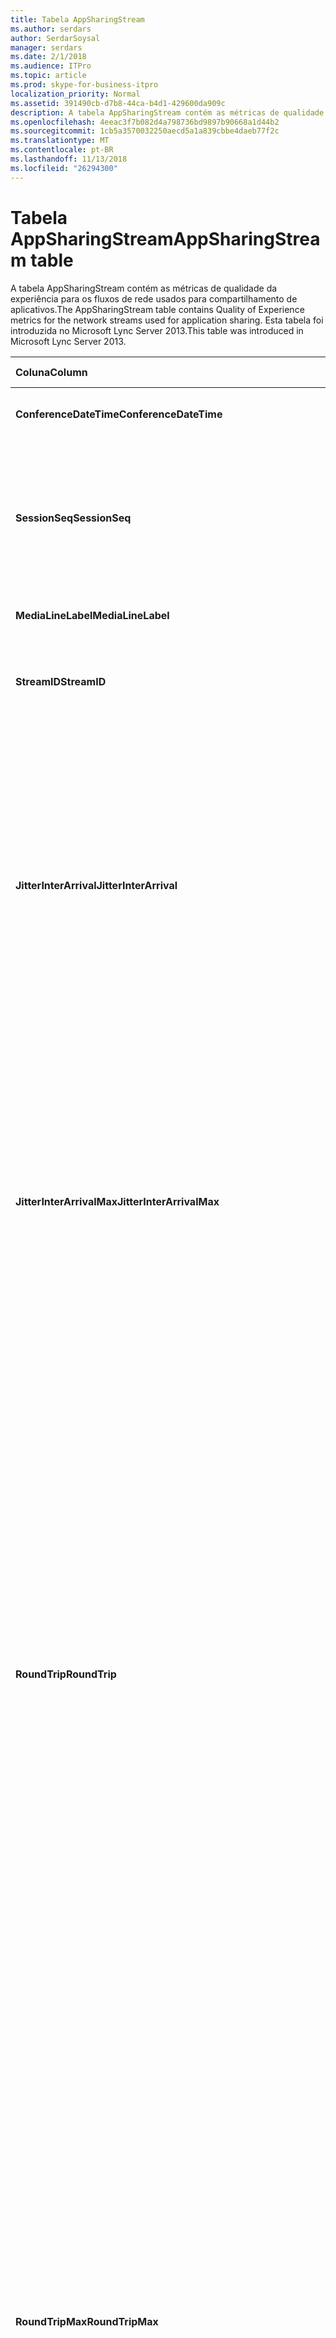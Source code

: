 ```yaml
---
title: Tabela AppSharingStream
ms.author: serdars
author: SerdarSoysal
manager: serdars
ms.date: 2/1/2018
ms.audience: ITPro
ms.topic: article
ms.prod: skype-for-business-itpro
localization_priority: Normal
ms.assetid: 391490cb-d7b8-44ca-b4d1-429600da909c
description: A tabela AppSharingStream contém as métricas de qualidade da experiência para os fluxos de rede usados para compartilhamento de aplicativos. Esta tabela foi introduzida no Microsoft Lync Server 2013.
ms.openlocfilehash: 4eeac3f7b082d4a798736bd9897b90668a1d44b2
ms.sourcegitcommit: 1cb5a3570032250aecd5a1a839cbbe4daeb77f2c
ms.translationtype: MT
ms.contentlocale: pt-BR
ms.lasthandoff: 11/13/2018
ms.locfileid: "26294300"
---
```

# <a name="appsharingstream-table"></a><span data-ttu-id="0d3c9-104">Tabela AppSharingStream</span><span class="sxs-lookup"><span data-stu-id="0d3c9-104">AppSharingStream table</span></span>
 
<span data-ttu-id="0d3c9-105">A tabela AppSharingStream contém as métricas de qualidade da experiência para os fluxos de rede usados para compartilhamento de aplicativos.</span><span class="sxs-lookup"><span data-stu-id="0d3c9-105">The AppSharingStream table contains Quality of Experience metrics for the network streams used for application sharing.</span></span> <span data-ttu-id="0d3c9-106">Esta tabela foi introduzida no Microsoft Lync Server 2013.</span><span class="sxs-lookup"><span data-stu-id="0d3c9-106">This table was introduced in Microsoft Lync Server 2013.</span></span>
  
|<span data-ttu-id="0d3c9-107">**Coluna**</span><span class="sxs-lookup"><span data-stu-id="0d3c9-107">**Column**</span></span>|<span data-ttu-id="0d3c9-108">**Tipo de dados**</span><span class="sxs-lookup"><span data-stu-id="0d3c9-108">**Data Type**</span></span>|<span data-ttu-id="0d3c9-109">**Chave/índice**</span><span class="sxs-lookup"><span data-stu-id="0d3c9-109">**Key/Index**</span></span>|<span data-ttu-id="0d3c9-110">**Detalhes**</span><span class="sxs-lookup"><span data-stu-id="0d3c9-110">**Details**</span></span>|
|:-----|:-----|:-----|:-----|
|<span data-ttu-id="0d3c9-111">**ConferenceDateTime**</span><span class="sxs-lookup"><span data-stu-id="0d3c9-111">**ConferenceDateTime**</span></span> <br/> |<span data-ttu-id="0d3c9-112">dateTime</span><span class="sxs-lookup"><span data-stu-id="0d3c9-112">dateTime</span></span>  <br/> |<span data-ttu-id="0d3c9-113">Primária, estrangeira</span><span class="sxs-lookup"><span data-stu-id="0d3c9-113">Primary, Foreign</span></span>  <br/> |<span data-ttu-id="0d3c9-114">Data e hora em que a sessão foi iniciada.</span><span class="sxs-lookup"><span data-stu-id="0d3c9-114">Date and time that the session started.</span></span>  <br/> |
|<span data-ttu-id="0d3c9-115">**SessionSeq**</span><span class="sxs-lookup"><span data-stu-id="0d3c9-115">**SessionSeq**</span></span> <br/> |<span data-ttu-id="0d3c9-116">int</span><span class="sxs-lookup"><span data-stu-id="0d3c9-116">int</span></span>  <br/> |<span data-ttu-id="0d3c9-117">Primária, estrangeira</span><span class="sxs-lookup"><span data-stu-id="0d3c9-117">Primary, Foreign</span></span>  <br/> |<span data-ttu-id="0d3c9-118">Identificador sequencial usado para distinguir entre sessões que foram iniciadas na mesma data e ao mesmo tempo.</span><span class="sxs-lookup"><span data-stu-id="0d3c9-118">Sequential identifier used to distinguish between sessions that started on the same date and at the same time.</span></span>  <br/> |
|<span data-ttu-id="0d3c9-119">**MediaLineLabel**</span><span class="sxs-lookup"><span data-stu-id="0d3c9-119">**MediaLineLabel**</span></span> <br/> |<span data-ttu-id="0d3c9-120">tinyint</span><span class="sxs-lookup"><span data-stu-id="0d3c9-120">tinyint</span></span>  <br/> |<span data-ttu-id="0d3c9-121">Primária, estrangeira</span><span class="sxs-lookup"><span data-stu-id="0d3c9-121">Primary, Foreign</span></span>  <br/> | <span data-ttu-id="0d3c9-122">Consulte a [Tabela MediaLine](https://docs.microsoft.com/en-us/skypeforbusiness/schema-reference/quality-of-experience-qoe-database-schema/medialine-0).</span><span class="sxs-lookup"><span data-stu-id="0d3c9-122">See [MediaLine Table](https://docs.microsoft.com/en-us/skypeforbusiness/schema-reference/quality-of-experience-qoe-database-schema/medialine-0).</span></span> <br/> |
|<span data-ttu-id="0d3c9-123">**StreamID**</span><span class="sxs-lookup"><span data-stu-id="0d3c9-123">**StreamID**</span></span> <br/> |<span data-ttu-id="0d3c9-124">int</span><span class="sxs-lookup"><span data-stu-id="0d3c9-124">int</span></span>  <br/> |<span data-ttu-id="0d3c9-125">Primária</span><span class="sxs-lookup"><span data-stu-id="0d3c9-125">Primary</span></span>  <br/> |<span data-ttu-id="0d3c9-126">Identificador exclusivo do fluxo de compartilhamento de aplicativo.</span><span class="sxs-lookup"><span data-stu-id="0d3c9-126">Unique identifier of the application sharing stream.</span></span>  <br/> |
|<span data-ttu-id="0d3c9-127">**JitterInterArrival**</span><span class="sxs-lookup"><span data-stu-id="0d3c9-127">**JitterInterArrival**</span></span> <br/> |<span data-ttu-id="0d3c9-128">int</span><span class="sxs-lookup"><span data-stu-id="0d3c9-128">int</span></span>  <br/> ||<span data-ttu-id="0d3c9-p103">Tremulação média detectada entre chegadas de pacote RTP. (Tremulação é uma medição de quanto uma chamada "tremula".) Valores altos de tremulação são normalmente causados por congestionamento ou por um servidor de mídia sobrecarregado e resultam em perda ou distorção de áudio.</span><span class="sxs-lookup"><span data-stu-id="0d3c9-p103">Average jitter detected between RTP packet arrivals. (Jitter is a measure of the "shakiness" of a call.) High jitter values are typically caused by congestion or an overloaded media server, and result in distorted or lost audio.</span></span>  <br/> |
|<span data-ttu-id="0d3c9-131">**JitterInterArrivalMax**</span><span class="sxs-lookup"><span data-stu-id="0d3c9-131">**JitterInterArrivalMax**</span></span> <br/> |<span data-ttu-id="0d3c9-132">int</span><span class="sxs-lookup"><span data-stu-id="0d3c9-132">int</span></span>  <br/> ||<span data-ttu-id="0d3c9-133">Tremulação máxima detectada entre entradas de pacotes RTP.</span><span class="sxs-lookup"><span data-stu-id="0d3c9-133">Maximum jitter detected between RTP packet arrivals.</span></span> <span data-ttu-id="0d3c9-134">(É uma medida de "shakiness" de uma chamada de tremulação.) Os valores de tremulação alta normalmente são causados por congestionamento ou um servidor de mídia sobrecarregado e resultam em áudio distorcido ou perdido.</span><span class="sxs-lookup"><span data-stu-id="0d3c9-134">(Jitter is a measure of the "shakiness" of a call.) High jitter values are typically caused by congestion or an overloaded media server, and result in distorted or lost audio.</span></span>  <br/> |
|<span data-ttu-id="0d3c9-135">**RoundTrip**</span><span class="sxs-lookup"><span data-stu-id="0d3c9-135">**RoundTrip**</span></span> <br/> |<span data-ttu-id="0d3c9-136">int</span><span class="sxs-lookup"><span data-stu-id="0d3c9-136">int</span></span>  <br/> ||<span data-ttu-id="0d3c9-p105">Quantidade média (em milissegundos) exigida para que um pacote de protocolo RTP viaje até outro ponto de extremidade e retorne. Tempos de viagem de ida e volta de 200 milissegundos ou menos são considerados de qualidade aceitável.</span><span class="sxs-lookup"><span data-stu-id="0d3c9-p105">Average amount of (in milliseconds) required for a Real-Time Transport Protocol packet to travel to another endpoint and then back. Round-trip times of 200 milliseconds or less are considered of acceptable quality.</span></span>  <br/> <span data-ttu-id="0d3c9-p106">Os valores altos de tempo de resposta podem ser causados por roteamento de chamadas internacionais, configuração incorreta de um roteamento ou um servidor de mídia sobrecarregado. Tempos de resposta altos resultam em dificuldades para conversas de áudio bidirecionais e em tempo real.</span><span class="sxs-lookup"><span data-stu-id="0d3c9-p106">High round-trip values can be caused by international call routing; a routing misconfiguration; or an overloaded media server. High round-trip times result in difficulties with two-way, real-time audio conversations.</span></span>  <br/> |
|<span data-ttu-id="0d3c9-141">**RoundTripMax**</span><span class="sxs-lookup"><span data-stu-id="0d3c9-141">**RoundTripMax**</span></span> <br/> |<span data-ttu-id="0d3c9-142">int</span><span class="sxs-lookup"><span data-stu-id="0d3c9-142">int</span></span>  <br/> ||<span data-ttu-id="0d3c9-143">Quantidade máxima de (em milissegundos) necessária para um pacote de protocolo de transporte em tempo real para viajar para outro ponto de extremidade e, em seguida, novamente.</span><span class="sxs-lookup"><span data-stu-id="0d3c9-143">Maximum amount of (in milliseconds) required for a Real-Time Transport Protocol packet to travel to another endpoint and then back.</span></span> <span data-ttu-id="0d3c9-144">Tempos de viagem de ida e volta de 200 milissegundos ou menos são considerados de qualidade aceitável.</span><span class="sxs-lookup"><span data-stu-id="0d3c9-144">Round-trip times of 200 milliseconds or less are considered of acceptable quality.</span></span>  <br/> <span data-ttu-id="0d3c9-p108">Os valores altos de tempo de resposta podem ser causados por roteamento de chamadas internacionais, configuração incorreta de um roteamento ou um servidor de mídia sobrecarregado. Tempos de resposta altos resultam em dificuldades para conversas de áudio bidirecionais e em tempo real.</span><span class="sxs-lookup"><span data-stu-id="0d3c9-p108">High round-trip values can be caused by international call routing; a routing misconfiguration; or an overloaded media server. High round-trip times result in difficulties with two-way, real-time audio conversations.</span></span>  <br/> |
|<span data-ttu-id="0d3c9-147">**PacketLossRate**</span><span class="sxs-lookup"><span data-stu-id="0d3c9-147">**PacketLossRate**</span></span> <br/> |<span data-ttu-id="0d3c9-148">float</span><span class="sxs-lookup"><span data-stu-id="0d3c9-148">float</span></span>  <br/> ||<span data-ttu-id="0d3c9-p109">Taxa média de perda de pacotes de protocolo RTP. (A perda de pacotes ocorre quando pacotes RTP, um protocolo usado para transmitir áudio e vídeo pela Internet, não chegam ao seu destino). As altas taxas de perda geralmente são causadas por congestionamento, insuficiência da largura de banda, congestionamento ou interferência na rede sem fio ou um servidor de mídia sobrecarregado. A perda de pacotes normalmente resulta em distorção ou perda de áudio.</span><span class="sxs-lookup"><span data-stu-id="0d3c9-p109">Average rate of Real-Time Transport Protocol (RTP) packet loss. (Packet loss occurs when RTP packets, a protocol used for transmitting audio and video across the Internet, failed to reach their destination.) High loss rates are generally caused by congestion; lack of bandwidth; wireless congestion or interference; or an overloaded media server. Packet loss typically results in distorted or lost audio.</span></span>  <br/> |
|<span data-ttu-id="0d3c9-152">**PacketLossRateMax**</span><span class="sxs-lookup"><span data-stu-id="0d3c9-152">**PacketLossRateMax**</span></span> <br/> |<span data-ttu-id="0d3c9-153">float</span><span class="sxs-lookup"><span data-stu-id="0d3c9-153">float</span></span>  <br/> ||<span data-ttu-id="0d3c9-154">Taxa máxima de perda de pacote real-time Transport Protocol (RTP).</span><span class="sxs-lookup"><span data-stu-id="0d3c9-154">Maximum rate of Real-Time Transport Protocol (RTP) packet loss.</span></span> <span data-ttu-id="0d3c9-155">(A perda de pacote ocorre quando há falha de pacotes RTP, um protocolo usado para transmitir áudio e vídeo através da Internet, para atingir seu destino.) Taxas de perda de alta são geralmente causadas por congestionamento; falta de largura de banda; congestionamento sem fio ou interferência; ou um servidor de mídia sobrecarregado.</span><span class="sxs-lookup"><span data-stu-id="0d3c9-155">(Packet loss occurs when RTP packets, a protocol used for transmitting audio and video across the Internet, failed to reach their destination.) High loss rates are generally caused by congestion; lack of bandwidth; wireless congestion or interference; or an overloaded media server.</span></span> <span data-ttu-id="0d3c9-156">A perda de pacote normalmente resulta em perda ou distorção de áudio.</span><span class="sxs-lookup"><span data-stu-id="0d3c9-156">Packet loss typically results in distorted or lost audio.</span></span>  <br/> |
|<span data-ttu-id="0d3c9-157">**PacketUtilization**</span><span class="sxs-lookup"><span data-stu-id="0d3c9-157">**PacketUtilization**</span></span> <br/> |<span data-ttu-id="0d3c9-158">int</span><span class="sxs-lookup"><span data-stu-id="0d3c9-158">int</span></span>  <br/> ||<span data-ttu-id="0d3c9-159">Número de pacotes enviados.</span><span class="sxs-lookup"><span data-stu-id="0d3c9-159">Number of packets sent.</span></span>  <br/> |
|<span data-ttu-id="0d3c9-160">**BandwidthEst**</span><span class="sxs-lookup"><span data-stu-id="0d3c9-160">**BandwidthEst**</span></span> <br/> |<span data-ttu-id="0d3c9-161">int</span><span class="sxs-lookup"><span data-stu-id="0d3c9-161">int</span></span>  <br/> ||<span data-ttu-id="0d3c9-162">Estimado unidirecional largura de banda disponível no final da sessão.</span><span class="sxs-lookup"><span data-stu-id="0d3c9-162">Estimated one-way bandwidth available at the end of the session.</span></span> <span data-ttu-id="0d3c9-163">Relatado em bits por segundo.</span><span class="sxs-lookup"><span data-stu-id="0d3c9-163">Reported in bits per second.</span></span>  <br/> |
|<span data-ttu-id="0d3c9-164">**AppSharingPayloadDescription**</span><span class="sxs-lookup"><span data-stu-id="0d3c9-164">**AppSharingPayloadDescription**</span></span> <br/> |<span data-ttu-id="0d3c9-165">int</span><span class="sxs-lookup"><span data-stu-id="0d3c9-165">int</span></span>  <br/> ||<span data-ttu-id="0d3c9-166">Descrição da carga do compartilhamento de aplicativos.</span><span class="sxs-lookup"><span data-stu-id="0d3c9-166">Description of the application sharing payload.</span></span>  <br/> |
|<span data-ttu-id="0d3c9-167">**RelativeOneWayTotal**</span><span class="sxs-lookup"><span data-stu-id="0d3c9-167">**RelativeOneWayTotal**</span></span> <br/> |<span data-ttu-id="0d3c9-168">float</span><span class="sxs-lookup"><span data-stu-id="0d3c9-168">float</span></span>  <br/> ||<span data-ttu-id="0d3c9-169">Quantidade total de latência unidirecional.</span><span class="sxs-lookup"><span data-stu-id="0d3c9-169">Total amount of one-way latency.</span></span> <span data-ttu-id="0d3c9-170">Latência de unidirecional relativa mede o atraso entre o cliente e o servidor.</span><span class="sxs-lookup"><span data-stu-id="0d3c9-170">Relative one-way latency measures the delay between the client and the server.</span></span>  <br/> |
|<span data-ttu-id="0d3c9-171">**RelativeOneWayAverage**</span><span class="sxs-lookup"><span data-stu-id="0d3c9-171">**RelativeOneWayAverage**</span></span> <br/> |<span data-ttu-id="0d3c9-172">float</span><span class="sxs-lookup"><span data-stu-id="0d3c9-172">float</span></span>  <br/> ||<span data-ttu-id="0d3c9-173">Quantidade média de latência unidirecional.</span><span class="sxs-lookup"><span data-stu-id="0d3c9-173">Average amount of one-way latency.</span></span> <span data-ttu-id="0d3c9-174">Latência de unidirecional relativa mede o atraso entre o cliente e o servidor.</span><span class="sxs-lookup"><span data-stu-id="0d3c9-174">Relative one-way latency measures the delay between the client and the server.</span></span>  <br/> |
|<span data-ttu-id="0d3c9-175">**RelativeOneWayMax**</span><span class="sxs-lookup"><span data-stu-id="0d3c9-175">**RelativeOneWayMax**</span></span> <br/> |<span data-ttu-id="0d3c9-176">float</span><span class="sxs-lookup"><span data-stu-id="0d3c9-176">float</span></span>  <br/> ||<span data-ttu-id="0d3c9-177">Quantidade máxima de latência unidirecional.</span><span class="sxs-lookup"><span data-stu-id="0d3c9-177">Maximum amount of one-way latency.</span></span> <span data-ttu-id="0d3c9-178">Latência de unidirecional relativa mede o atraso entre o cliente e o servidor.</span><span class="sxs-lookup"><span data-stu-id="0d3c9-178">Relative one-way latency measures the delay between the client and the server.</span></span>  <br/> |
|<span data-ttu-id="0d3c9-179">**RelativeOneWayBurstOccurrences**</span><span class="sxs-lookup"><span data-stu-id="0d3c9-179">**RelativeOneWayBurstOccurrences**</span></span> <br/> |<span data-ttu-id="0d3c9-180">int</span><span class="sxs-lookup"><span data-stu-id="0d3c9-180">int</span></span>  <br/> ||<span data-ttu-id="0d3c9-181">Ocorrências de intermitência unidirecional total.</span><span class="sxs-lookup"><span data-stu-id="0d3c9-181">Total one-way burst occurrences.</span></span> <span data-ttu-id="0d3c9-182">Uma transmissão "intermitente" é uma transmissão onde os fluxos de dados picos imprevisíveis em vez de um fluxo contínuo.</span><span class="sxs-lookup"><span data-stu-id="0d3c9-182">A "bursty" transmission is a transmission where data flows in unpredictable bursts as opposed to a steady stream.</span></span> <span data-ttu-id="0d3c9-183">Essa métrica mede o fluxo de dados entre o cliente e o servidor.</span><span class="sxs-lookup"><span data-stu-id="0d3c9-183">This metric measures data flow between the client and the server.</span></span>  <br/> |
|<span data-ttu-id="0d3c9-184">**RelativeOneWayBurstDensity**</span><span class="sxs-lookup"><span data-stu-id="0d3c9-184">**RelativeOneWayBurstDensity**</span></span> <br/> |<span data-ttu-id="0d3c9-185">float</span><span class="sxs-lookup"><span data-stu-id="0d3c9-185">float</span></span>  <br/> ||<span data-ttu-id="0d3c9-186">Densidade da intermitência unidirecional total.</span><span class="sxs-lookup"><span data-stu-id="0d3c9-186">Total one-way burst density.</span></span> <span data-ttu-id="0d3c9-187">Uma transmissão "intermitente" é uma transmissão onde os fluxos de dados picos imprevisíveis em vez de um fluxo contínuo.</span><span class="sxs-lookup"><span data-stu-id="0d3c9-187">A "bursty" transmission is a transmission where data flows in unpredictable bursts as opposed to a steady stream.</span></span> <span data-ttu-id="0d3c9-188">Essa métrica mede o fluxo de dados entre o cliente e o servidor.</span><span class="sxs-lookup"><span data-stu-id="0d3c9-188">This metric measures data flow between the client and the server.</span></span>  <br/> |
|<span data-ttu-id="0d3c9-189">**RelativeOneWayBurstDuration**</span><span class="sxs-lookup"><span data-stu-id="0d3c9-189">**RelativeOneWayBurstDuration**</span></span> <br/> |<span data-ttu-id="0d3c9-190">float</span><span class="sxs-lookup"><span data-stu-id="0d3c9-190">float</span></span>  <br/> ||<span data-ttu-id="0d3c9-191">Duração da intermitência unidirecional total.</span><span class="sxs-lookup"><span data-stu-id="0d3c9-191">Total one-way burst duration.</span></span> <span data-ttu-id="0d3c9-192">Uma transmissão "intermitente" é uma transmissão onde os fluxos de dados picos imprevisíveis em vez de um fluxo contínuo.</span><span class="sxs-lookup"><span data-stu-id="0d3c9-192">A "bursty" transmission is a transmission where data flows in unpredictable bursts as opposed to a steady stream.</span></span> <span data-ttu-id="0d3c9-193">Essa métrica mede o fluxo de dados entre o cliente e o servidor.</span><span class="sxs-lookup"><span data-stu-id="0d3c9-193">This metric measures data flow between the client and the server.</span></span>  <br/> |
|<span data-ttu-id="0d3c9-194">**RelativeOneWayGapOccurrences**</span><span class="sxs-lookup"><span data-stu-id="0d3c9-194">**RelativeOneWayGapOccurrences**</span></span> <br/> |<span data-ttu-id="0d3c9-195">int</span><span class="sxs-lookup"><span data-stu-id="0d3c9-195">int</span></span>  <br/> ||<span data-ttu-id="0d3c9-196">Ocorrências de intervalo unidirecional total.</span><span class="sxs-lookup"><span data-stu-id="0d3c9-196">Total one-way gap occurrences.</span></span> <span data-ttu-id="0d3c9-197">Uma transmissão "intermitente" é uma transmissão onde os fluxos de dados picos imprevisíveis em vez de um fluxo constante; lacunas indicam atrasos entre esses picos.</span><span class="sxs-lookup"><span data-stu-id="0d3c9-197">A "bursty" transmission is a transmission where data flows in unpredictable bursts as opposed to a steady stream; gaps indicate delays between these bursts.</span></span> <span data-ttu-id="0d3c9-198">Essa métrica mede o fluxo de dados entre o cliente e o servidor.</span><span class="sxs-lookup"><span data-stu-id="0d3c9-198">This metric measures data flow between the client and the server.</span></span>  <br/> |
|<span data-ttu-id="0d3c9-199">**RelativeOneWayGapDensity**</span><span class="sxs-lookup"><span data-stu-id="0d3c9-199">**RelativeOneWayGapDensity**</span></span> <br/> |<span data-ttu-id="0d3c9-200">float</span><span class="sxs-lookup"><span data-stu-id="0d3c9-200">float</span></span>  <br/> ||<span data-ttu-id="0d3c9-201">Densidade do intervalo unidirecional total.</span><span class="sxs-lookup"><span data-stu-id="0d3c9-201">Total one-way gap density.</span></span> <span data-ttu-id="0d3c9-202">Uma transmissão "intermitente" é uma transmissão onde os fluxos de dados picos imprevisíveis em vez de um fluxo constante; lacunas indicam atrasos entre esses picos.</span><span class="sxs-lookup"><span data-stu-id="0d3c9-202">A "bursty" transmission is a transmission where data flows in unpredictable bursts as opposed to a steady stream; gaps indicate delays between these bursts.</span></span> <span data-ttu-id="0d3c9-203">Essa métrica mede o fluxo de dados entre o cliente e o servidor.</span><span class="sxs-lookup"><span data-stu-id="0d3c9-203">This metric measures data flow between the client and the server.</span></span>  <br/> |
|<span data-ttu-id="0d3c9-204">**RelativeOneWayGapDuration**</span><span class="sxs-lookup"><span data-stu-id="0d3c9-204">**RelativeOneWayGapDuration**</span></span> <br/> |<span data-ttu-id="0d3c9-205">float</span><span class="sxs-lookup"><span data-stu-id="0d3c9-205">float</span></span>  <br/> ||<span data-ttu-id="0d3c9-206">Duração do intervalo unidirecional total.</span><span class="sxs-lookup"><span data-stu-id="0d3c9-206">Total one-way gap duration.</span></span> <span data-ttu-id="0d3c9-207">Uma transmissão "intermitente" é uma transmissão onde os fluxos de dados picos imprevisíveis em vez de um fluxo constante; lacunas indicam atrasos entre esses picos.</span><span class="sxs-lookup"><span data-stu-id="0d3c9-207">A "bursty" transmission is a transmission where data flows in unpredictable bursts as opposed to a steady stream; gaps indicate delays between these bursts.</span></span> <span data-ttu-id="0d3c9-208">Essa métrica mede o fluxo de dados entre o cliente e o servidor.</span><span class="sxs-lookup"><span data-stu-id="0d3c9-208">This metric measures data flow between the client and the server.</span></span>  <br/> |
|<span data-ttu-id="0d3c9-209">**ApplicationSharingType**</span><span class="sxs-lookup"><span data-stu-id="0d3c9-209">**ApplicationSharingType**</span></span> <br/> |<span data-ttu-id="0d3c9-210">varChar(256)</span><span class="sxs-lookup"><span data-stu-id="0d3c9-210">varChar(256)</span></span>  <br/> ||<span data-ttu-id="0d3c9-211">Tipo de conteúdo e função de aplicativo (participante do compartilhamento ou visualizador).</span><span class="sxs-lookup"><span data-stu-id="0d3c9-211">Application role (Sharer or Viewer) and content type.</span></span>  <br/> |
|<span data-ttu-id="0d3c9-212">**RDPTileProcessingLatencyTotal**</span><span class="sxs-lookup"><span data-stu-id="0d3c9-212">**RDPTileProcessingLatencyTotal**</span></span> <br/> |<span data-ttu-id="0d3c9-213">float</span><span class="sxs-lookup"><span data-stu-id="0d3c9-213">float</span></span>  <br/> ||<span data-ttu-id="0d3c9-214">Tempo total de processamento de blocos de protocolo RDP (RDP).</span><span class="sxs-lookup"><span data-stu-id="0d3c9-214">Total processing time for remote desktop protocol (RDP) tiles.</span></span> <span data-ttu-id="0d3c9-215">Um total de superior é igual a um atraso mais na experiência de visualização.</span><span class="sxs-lookup"><span data-stu-id="0d3c9-215">A higher total equates to a longer delay in the viewing experience.</span></span>  <br/> |
|<span data-ttu-id="0d3c9-216">**RDPTileProcessingLatencyAverage**</span><span class="sxs-lookup"><span data-stu-id="0d3c9-216">**RDPTileProcessingLatencyAverage**</span></span> <br/> |<span data-ttu-id="0d3c9-217">float</span><span class="sxs-lookup"><span data-stu-id="0d3c9-217">float</span></span>  <br/> ||<span data-ttu-id="0d3c9-218">Tempo médio de processamento de blocos de protocolo RDP (RDP).</span><span class="sxs-lookup"><span data-stu-id="0d3c9-218">Average processing time for remote desktop protocol (RDP) tiles.</span></span> <span data-ttu-id="0d3c9-219">Um total de superior é igual a um atraso mais na experiência de visualização.</span><span class="sxs-lookup"><span data-stu-id="0d3c9-219">A higher total equates to a longer delay in the viewing experience.</span></span>  <br/> |
|<span data-ttu-id="0d3c9-220">**RDPTileProcessingLatencyMax**</span><span class="sxs-lookup"><span data-stu-id="0d3c9-220">**RDPTileProcessingLatencyMax**</span></span> <br/> |<span data-ttu-id="0d3c9-221">float</span><span class="sxs-lookup"><span data-stu-id="0d3c9-221">float</span></span>  <br/> ||<span data-ttu-id="0d3c9-222">Tempo máximo de processamento de blocos de protocolo RDP (RDP).</span><span class="sxs-lookup"><span data-stu-id="0d3c9-222">Maximum processing time for remote desktop protocol (RDP) tiles.</span></span> <span data-ttu-id="0d3c9-223">Um total de superior é igual a um atraso mais na experiência de visualização.</span><span class="sxs-lookup"><span data-stu-id="0d3c9-223">A higher total equates to a longer delay in the viewing experience.</span></span>  <br/> |
|<span data-ttu-id="0d3c9-224">**RDPTileProcessingLatencyBurstOccurrences**</span><span class="sxs-lookup"><span data-stu-id="0d3c9-224">**RDPTileProcessingLatencyBurstOccurrences**</span></span> <br/> |<span data-ttu-id="0d3c9-225">int</span><span class="sxs-lookup"><span data-stu-id="0d3c9-225">int</span></span>  <br/> ||<span data-ttu-id="0d3c9-226">Ocorrências de intermitência no tempo de processamento de blocos de protocolo RDP (RDP).</span><span class="sxs-lookup"><span data-stu-id="0d3c9-226">Burst occurrences in the processing time for remote desktop protocol (RDP) tiles.</span></span> <span data-ttu-id="0d3c9-227">Uma transmissão "intermitente" é uma transmissão onde os fluxos de dados picos imprevisíveis em vez de um fluxo contínuo.</span><span class="sxs-lookup"><span data-stu-id="0d3c9-227">A "bursty" transmission is a transmission where data flows in unpredictable bursts as opposed to a steady stream.</span></span>  <br/> |
|<span data-ttu-id="0d3c9-228">**RDPTileProcessingLatencyBurstDensity**</span><span class="sxs-lookup"><span data-stu-id="0d3c9-228">**RDPTileProcessingLatencyBurstDensity**</span></span> <br/> |<span data-ttu-id="0d3c9-229">float</span><span class="sxs-lookup"><span data-stu-id="0d3c9-229">float</span></span>  <br/> ||<span data-ttu-id="0d3c9-230">Densidade da intermitência no tempo de processamento de blocos de protocolo RDP (RDP).</span><span class="sxs-lookup"><span data-stu-id="0d3c9-230">Burst density in the processing time for remote desktop protocol (RDP) tiles.</span></span> <span data-ttu-id="0d3c9-231">Uma transmissão "intermitente" é uma transmissão onde os fluxos de dados picos imprevisíveis em vez de um fluxo contínuo.</span><span class="sxs-lookup"><span data-stu-id="0d3c9-231">A "bursty" transmission is a transmission where data flows in unpredictable bursts as opposed to a steady stream.</span></span>  <br/> |
|<span data-ttu-id="0d3c9-232">**RDPTileProcessingLatencyBurstDuration**</span><span class="sxs-lookup"><span data-stu-id="0d3c9-232">**RDPTileProcessingLatencyBurstDuration**</span></span> <br/> |<span data-ttu-id="0d3c9-233">float</span><span class="sxs-lookup"><span data-stu-id="0d3c9-233">float</span></span>  <br/> ||<span data-ttu-id="0d3c9-234">Intermitência duração em que o tempo de processamento de blocos de protocolo RDP (RDP).</span><span class="sxs-lookup"><span data-stu-id="0d3c9-234">Burst duration in the processing time for remote desktop protocol (RDP) tiles.</span></span> <span data-ttu-id="0d3c9-235">Uma transmissão "intermitente" é uma transmissão onde os fluxos de dados picos imprevisíveis em vez de um fluxo contínuo.</span><span class="sxs-lookup"><span data-stu-id="0d3c9-235">A "bursty" transmission is a transmission where data flows in unpredictable bursts as opposed to a steady stream.</span></span>  <br/> |
|<span data-ttu-id="0d3c9-236">**RDPTileProcessingLatencyGapOccurrences**</span><span class="sxs-lookup"><span data-stu-id="0d3c9-236">**RDPTileProcessingLatencyGapOccurrences**</span></span> <br/> |<span data-ttu-id="0d3c9-237">int</span><span class="sxs-lookup"><span data-stu-id="0d3c9-237">int</span></span>  <br/> ||<span data-ttu-id="0d3c9-238">Ocorrências de intervalo no tempo de processamento de blocos de protocolo RDP (RDP).</span><span class="sxs-lookup"><span data-stu-id="0d3c9-238">Gap occurrences in the processing time for remote desktop protocol (RDP) tiles.</span></span>  <br/> |
|<span data-ttu-id="0d3c9-239">**RDPTileProcessingLatencyGapDensity**</span><span class="sxs-lookup"><span data-stu-id="0d3c9-239">**RDPTileProcessingLatencyGapDensity**</span></span> <br/> |<span data-ttu-id="0d3c9-240">float</span><span class="sxs-lookup"><span data-stu-id="0d3c9-240">float</span></span>  <br/> ||<span data-ttu-id="0d3c9-241">Densidade do intervalo no tempo de processamento de blocos de protocolo RDP (RDP).</span><span class="sxs-lookup"><span data-stu-id="0d3c9-241">Gap density in the processing time for remote desktop protocol (RDP) tiles.</span></span> <span data-ttu-id="0d3c9-242">Densidade do intervalo baixa equivale a uma melhor experiência de exibição.</span><span class="sxs-lookup"><span data-stu-id="0d3c9-242">Low gap density equates to a better viewing experience.</span></span>  <br/> |
|<span data-ttu-id="0d3c9-243">**RDPTileProcessingLatencyGapDuration**</span><span class="sxs-lookup"><span data-stu-id="0d3c9-243">**RDPTileProcessingLatencyGapDuration**</span></span> <br/> |<span data-ttu-id="0d3c9-244">float</span><span class="sxs-lookup"><span data-stu-id="0d3c9-244">float</span></span>  <br/> ||<span data-ttu-id="0d3c9-245">Duração do intervalo em que o tempo de processamento de blocos de protocolo RDP (RDP).</span><span class="sxs-lookup"><span data-stu-id="0d3c9-245">Gap duration in the processing time for remote desktop protocol (RDP) tiles.</span></span> <span data-ttu-id="0d3c9-246">Durações lacuna curto equiparar para uma melhor experiência de exibição.</span><span class="sxs-lookup"><span data-stu-id="0d3c9-246">Short gap durations equate to a better viewing experience.</span></span>  <br/> |
|<span data-ttu-id="0d3c9-247">**CaptureTileRateTotal**</span><span class="sxs-lookup"><span data-stu-id="0d3c9-247">**CaptureTileRateTotal**</span></span> <br/> |<span data-ttu-id="0d3c9-248">float</span><span class="sxs-lookup"><span data-stu-id="0d3c9-248">float</span></span>  <br/> ||<span data-ttu-id="0d3c9-249">Taxa total de blocos capturados (em blocos por segundo).</span><span class="sxs-lookup"><span data-stu-id="0d3c9-249">Total rate of captured tiles (in tiles per second).</span></span>  <br/> |
|<span data-ttu-id="0d3c9-250">**CaptureTileRateAverage**</span><span class="sxs-lookup"><span data-stu-id="0d3c9-250">**CaptureTileRateAverage**</span></span> <br/> |<span data-ttu-id="0d3c9-251">float</span><span class="sxs-lookup"><span data-stu-id="0d3c9-251">float</span></span>  <br/> ||<span data-ttu-id="0d3c9-252">Taxa média de blocos capturados (em blocos por segundo).</span><span class="sxs-lookup"><span data-stu-id="0d3c9-252">Average rate of captured tiles (in tiles per second).</span></span>  <br/> |
|<span data-ttu-id="0d3c9-253">**CaptureTileRateMax**</span><span class="sxs-lookup"><span data-stu-id="0d3c9-253">**CaptureTileRateMax**</span></span> <br/> |<span data-ttu-id="0d3c9-254">float</span><span class="sxs-lookup"><span data-stu-id="0d3c9-254">float</span></span>  <br/> ||<span data-ttu-id="0d3c9-255">Taxa máxima de blocos capturados (em blocos por segundo).</span><span class="sxs-lookup"><span data-stu-id="0d3c9-255">Maximum rate of captured tiles (in tiles per second).</span></span>  <br/> |
|<span data-ttu-id="0d3c9-256">**CaptureTileRateBurstOccurrences**</span><span class="sxs-lookup"><span data-stu-id="0d3c9-256">**CaptureTileRateBurstOccurrences**</span></span> <br/> |<span data-ttu-id="0d3c9-257">int</span><span class="sxs-lookup"><span data-stu-id="0d3c9-257">in t</span></span>  <br/> ||<span data-ttu-id="0d3c9-258">Ocorrências de intermitência na taxa de blocos capturados (em blocos por segundo).</span><span class="sxs-lookup"><span data-stu-id="0d3c9-258">Burst occurrences in the rate of captured tiles (in tiles per second).</span></span>  <br/> |
|<span data-ttu-id="0d3c9-259">**CaptureTileRateBurstDensity**</span><span class="sxs-lookup"><span data-stu-id="0d3c9-259">**CaptureTileRateBurstDensity**</span></span> <br/> |<span data-ttu-id="0d3c9-260">float</span><span class="sxs-lookup"><span data-stu-id="0d3c9-260">float</span></span>  <br/> ||<span data-ttu-id="0d3c9-261">Densidade da intermitência na taxa de blocos capturados (em blocos por segundo).</span><span class="sxs-lookup"><span data-stu-id="0d3c9-261">Burst density in the rate of captured tiles (in tiles per second).</span></span>  <br/> |
|<span data-ttu-id="0d3c9-262">**CaptureTileRateBurstDuration**</span><span class="sxs-lookup"><span data-stu-id="0d3c9-262">**CaptureTileRateBurstDuration**</span></span> <br/> |<span data-ttu-id="0d3c9-263">float</span><span class="sxs-lookup"><span data-stu-id="0d3c9-263">float</span></span>  <br/> ||<span data-ttu-id="0d3c9-264">Duração da intermitência na taxa de blocos capturados (em blocos por segundo).</span><span class="sxs-lookup"><span data-stu-id="0d3c9-264">Burst duration in the rate of captured tiles (in tiles per second).</span></span>  <br/> |
|<span data-ttu-id="0d3c9-265">**CaptureTileRateGapOccurrences**</span><span class="sxs-lookup"><span data-stu-id="0d3c9-265">**CaptureTileRateGapOccurrences**</span></span> <br/> |<span data-ttu-id="0d3c9-266">int</span><span class="sxs-lookup"><span data-stu-id="0d3c9-266">int</span></span>  <br/> ||<span data-ttu-id="0d3c9-267">Ocorrências de intervalo na taxa de blocos capturados (em blocos por segundo).</span><span class="sxs-lookup"><span data-stu-id="0d3c9-267">Gap occurrences in the rate of captured tiles (in tiles per second).</span></span>  <br/> |
|<span data-ttu-id="0d3c9-268">**CaptureTileRateGapDensity**</span><span class="sxs-lookup"><span data-stu-id="0d3c9-268">**CaptureTileRateGapDensity**</span></span> <br/> |<span data-ttu-id="0d3c9-269">float</span><span class="sxs-lookup"><span data-stu-id="0d3c9-269">float</span></span>  <br/> ||<span data-ttu-id="0d3c9-270">Densidade do intervalo na taxa de blocos capturados (em blocos por segundo).</span><span class="sxs-lookup"><span data-stu-id="0d3c9-270">Gap density in the rate of captured tiles (in tiles per second).</span></span>  <br/> |
|<span data-ttu-id="0d3c9-271">**CaptureTileRateGapDuration**</span><span class="sxs-lookup"><span data-stu-id="0d3c9-271">**CaptureTileRateGapDuration**</span></span> <br/> |<span data-ttu-id="0d3c9-272">float</span><span class="sxs-lookup"><span data-stu-id="0d3c9-272">float</span></span>  <br/> ||<span data-ttu-id="0d3c9-273">Duração do intervalo na taxa de blocos capturados (em blocos por segundo).</span><span class="sxs-lookup"><span data-stu-id="0d3c9-273">Gap duration in the rate of captured tiles (in tiles per second).</span></span>  <br/> |
|<span data-ttu-id="0d3c9-274">**SpoiledTilePercentTotal**</span><span class="sxs-lookup"><span data-stu-id="0d3c9-274">**SpoiledTilePercentTotal**</span></span> <br/> |<span data-ttu-id="0d3c9-275">float</span><span class="sxs-lookup"><span data-stu-id="0d3c9-275">float</span></span>  <br/> ||<span data-ttu-id="0d3c9-276">Porcentagem total do conteúdo que não chegou ao visualizador, mas foi em vez disso descartado e substituído por conteúdo recente.</span><span class="sxs-lookup"><span data-stu-id="0d3c9-276">Total percentage of the content that did not reach the viewer but was instead discarded and overwritten by fresh content.</span></span>  <br/> |
|<span data-ttu-id="0d3c9-277">**SpoiledTilePercentAverage**</span><span class="sxs-lookup"><span data-stu-id="0d3c9-277">**SpoiledTilePercentAverage**</span></span> <br/> |<span data-ttu-id="0d3c9-278">float</span><span class="sxs-lookup"><span data-stu-id="0d3c9-278">float</span></span>  <br/> ||<span data-ttu-id="0d3c9-279">Porcentagem média do conteúdo que não chegou ao visualizador, mas foi em vez disso descartado e substituído por conteúdo recente.</span><span class="sxs-lookup"><span data-stu-id="0d3c9-279">Average percentage of the content that did not reach the viewer but was instead discarded and overwritten by fresh content.</span></span>  <br/> |
|<span data-ttu-id="0d3c9-280">**SpoiledTilePercentMax**</span><span class="sxs-lookup"><span data-stu-id="0d3c9-280">**SpoiledTilePercentMax**</span></span> <br/> |<span data-ttu-id="0d3c9-281">float</span><span class="sxs-lookup"><span data-stu-id="0d3c9-281">float</span></span>  <br/> ||<span data-ttu-id="0d3c9-282">Porcentagem máxima do conteúdo que não chegou ao visualizador, mas foi em vez disso descartado e substituído por conteúdo recente.</span><span class="sxs-lookup"><span data-stu-id="0d3c9-282">Maximum percentage of the content that did not reach the viewer but was instead discarded and overwritten by fresh content.</span></span>  <br/> |
|<span data-ttu-id="0d3c9-283">**SpoiledTilePercentBurstOccurrences**</span><span class="sxs-lookup"><span data-stu-id="0d3c9-283">**SpoiledTilePercentBurstOccurrences**</span></span> <br/> |<span data-ttu-id="0d3c9-284">int</span><span class="sxs-lookup"><span data-stu-id="0d3c9-284">int</span></span>  <br/> ||<span data-ttu-id="0d3c9-285">Densidade da intermitência do conteúdo que não chegou ao visualizador, mas foi em vez disso descartado e substituído por conteúdo recente.</span><span class="sxs-lookup"><span data-stu-id="0d3c9-285">Burst occurrences for the content that did not reach the viewer but was instead discarded and overwritten by fresh content.</span></span>  <br/> |
|<span data-ttu-id="0d3c9-286">**SpoiledTilePercentBurstDensity**</span><span class="sxs-lookup"><span data-stu-id="0d3c9-286">**SpoiledTilePercentBurstDensity**</span></span> <br/> |<span data-ttu-id="0d3c9-287">float</span><span class="sxs-lookup"><span data-stu-id="0d3c9-287">float</span></span>  <br/> ||<span data-ttu-id="0d3c9-288">Intermitência densidade para o conteúdo que não chegou ao visualizador, mas foi em vez disso descartado e substituído por conteúdo recente.</span><span class="sxs-lookup"><span data-stu-id="0d3c9-288">Burst density for the content that did not reach the viewer but was instead discarded and overwritten by fresh content.</span></span>  <br/> |
|<span data-ttu-id="0d3c9-289">**SpoiledTilePercentBurstDuration**</span><span class="sxs-lookup"><span data-stu-id="0d3c9-289">**SpoiledTilePercentBurstDuration**</span></span> <br/> |<span data-ttu-id="0d3c9-290">float</span><span class="sxs-lookup"><span data-stu-id="0d3c9-290">float</span></span>  <br/> ||<span data-ttu-id="0d3c9-291">Duração do conteúdo que não chegou ao visualizador, mas foi em vez disso descartado e substituído por conteúdo recente da intermitência.</span><span class="sxs-lookup"><span data-stu-id="0d3c9-291">Burst duration for the content that did not reach the viewer but was instead discarded and overwritten by fresh content.</span></span>  <br/> |
|<span data-ttu-id="0d3c9-292">**SpoiledTilePercentGapOccurrences**</span><span class="sxs-lookup"><span data-stu-id="0d3c9-292">**SpoiledTilePercentGapOccurrences**</span></span> <br/> |<span data-ttu-id="0d3c9-293">int</span><span class="sxs-lookup"><span data-stu-id="0d3c9-293">int</span></span>  <br/> ||<span data-ttu-id="0d3c9-294">Ocorrências de intervalo do conteúdo que não chegou ao visualizador, mas foi em vez disso descartado e substituído por conteúdo recente.</span><span class="sxs-lookup"><span data-stu-id="0d3c9-294">Gap occurrences for the content that did not reach the viewer but was instead discarded and overwritten by fresh content.</span></span>  <br/> |
|<span data-ttu-id="0d3c9-295">**SpoiledTilePercentGapDensity**</span><span class="sxs-lookup"><span data-stu-id="0d3c9-295">**SpoiledTilePercentGapDensity**</span></span> <br/> |<span data-ttu-id="0d3c9-296">float</span><span class="sxs-lookup"><span data-stu-id="0d3c9-296">float</span></span>  <br/> ||<span data-ttu-id="0d3c9-297">Densidade do intervalo do conteúdo que não chegou ao visualizador, mas foi em vez disso descartado e substituído por conteúdo recente.</span><span class="sxs-lookup"><span data-stu-id="0d3c9-297">Gap density for the content that did not reach the viewer but was instead discarded and overwritten by fresh content.</span></span>  <br/> |
|<span data-ttu-id="0d3c9-298">**SpoiledTilePercentGapDuration**</span><span class="sxs-lookup"><span data-stu-id="0d3c9-298">**SpoiledTilePercentGapDuration**</span></span> <br/> |<span data-ttu-id="0d3c9-299">float</span><span class="sxs-lookup"><span data-stu-id="0d3c9-299">float</span></span>  <br/> ||<span data-ttu-id="0d3c9-300">Duração do intervalo do conteúdo que não chegou ao visualizador, mas foi em vez disso descartado e substituído por conteúdo recente.</span><span class="sxs-lookup"><span data-stu-id="0d3c9-300">Gap duration for the content that did not reach the viewer but was instead discarded and overwritten by fresh content.</span></span>  <br/> |
|<span data-ttu-id="0d3c9-301">**ScrapingFrameRateTotal**</span><span class="sxs-lookup"><span data-stu-id="0d3c9-301">**ScrapingFrameRateTotal**</span></span> <br/> |<span data-ttu-id="0d3c9-302">float</span><span class="sxs-lookup"><span data-stu-id="0d3c9-302">float</span></span>  <br/> ||<span data-ttu-id="0d3c9-303">Número total de quadros retirados da origem de gráficos.</span><span class="sxs-lookup"><span data-stu-id="0d3c9-303">Total number of frames scraped from the graphics source.</span></span>  <br/> |
|<span data-ttu-id="0d3c9-304">**ScrapingFrameRateAverage**</span><span class="sxs-lookup"><span data-stu-id="0d3c9-304">**ScrapingFrameRateAverage**</span></span> <br/> |<span data-ttu-id="0d3c9-305">float</span><span class="sxs-lookup"><span data-stu-id="0d3c9-305">float</span></span>  <br/> ||<span data-ttu-id="0d3c9-306">Número médio de quadros retirados da origem de gráficos.</span><span class="sxs-lookup"><span data-stu-id="0d3c9-306">Average number of frames scraped from the graphics source.</span></span>  <br/> |
|<span data-ttu-id="0d3c9-307">**ScrapingFrameRateMax**</span><span class="sxs-lookup"><span data-stu-id="0d3c9-307">**ScrapingFrameRateMax**</span></span> <br/> |<span data-ttu-id="0d3c9-308">float</span><span class="sxs-lookup"><span data-stu-id="0d3c9-308">float</span></span>  <br/> ||<span data-ttu-id="0d3c9-309">Número máximo de quadros retirados da origem de gráficos.</span><span class="sxs-lookup"><span data-stu-id="0d3c9-309">Maximum number of frames scraped from the graphics source.</span></span>  <br/> |
|<span data-ttu-id="0d3c9-310">**ScrapingFrameRateBurstOccurrences**</span><span class="sxs-lookup"><span data-stu-id="0d3c9-310">**ScrapingFrameRateBurstOccurrences**</span></span> <br/> |<span data-ttu-id="0d3c9-311">int</span><span class="sxs-lookup"><span data-stu-id="0d3c9-311">int</span></span>  <br/> ||<span data-ttu-id="0d3c9-312">Ocorrências de intermitência nos quadros retirados da origem de gráficos.</span><span class="sxs-lookup"><span data-stu-id="0d3c9-312">Burst occurrences in the frames scraped from the graphics source.</span></span>  <br/> |
|<span data-ttu-id="0d3c9-313">**ScrapingFrameRateBurstDensity**</span><span class="sxs-lookup"><span data-stu-id="0d3c9-313">**ScrapingFrameRateBurstDensity**</span></span> <br/> |<span data-ttu-id="0d3c9-314">float</span><span class="sxs-lookup"><span data-stu-id="0d3c9-314">float</span></span>  <br/> ||<span data-ttu-id="0d3c9-315">Densidade da intermitência nos quadros retirados da origem de gráficos.</span><span class="sxs-lookup"><span data-stu-id="0d3c9-315">Burst density in the frames scraped from the graphics source.</span></span>  <br/> |
|<span data-ttu-id="0d3c9-316">**ScrapingFrameRateBurstDuration**</span><span class="sxs-lookup"><span data-stu-id="0d3c9-316">**ScrapingFrameRateBurstDuration**</span></span> <br/> |<span data-ttu-id="0d3c9-317">float</span><span class="sxs-lookup"><span data-stu-id="0d3c9-317">float</span></span>  <br/> ||<span data-ttu-id="0d3c9-318">Duração da intermitência nos quadros retirados da origem de gráficos.</span><span class="sxs-lookup"><span data-stu-id="0d3c9-318">Burst duration in the frames scraped from the graphics source.</span></span>  <br/> |
|<span data-ttu-id="0d3c9-319">**ScrapingFrameRateGapOccurrences**</span><span class="sxs-lookup"><span data-stu-id="0d3c9-319">**ScrapingFrameRateGapOccurrences**</span></span> <br/> |<span data-ttu-id="0d3c9-320">int</span><span class="sxs-lookup"><span data-stu-id="0d3c9-320">int</span></span>  <br/> ||<span data-ttu-id="0d3c9-321">Ocorrências de intervalo nos quadros retirados da origem de gráficos.</span><span class="sxs-lookup"><span data-stu-id="0d3c9-321">Gap occurrences in the frames scraped from the graphics source.</span></span>  <br/> |
|<span data-ttu-id="0d3c9-322">**ScrapingFrameRateGapDensity**</span><span class="sxs-lookup"><span data-stu-id="0d3c9-322">**ScrapingFrameRateGapDensity**</span></span> <br/> |<span data-ttu-id="0d3c9-323">float</span><span class="sxs-lookup"><span data-stu-id="0d3c9-323">float</span></span>  <br/> ||<span data-ttu-id="0d3c9-324">Densidade do intervalo nos quadros retirados da origem de gráficos.</span><span class="sxs-lookup"><span data-stu-id="0d3c9-324">Gap density in the frames scraped from the graphics source.</span></span>  <br/> |
|<span data-ttu-id="0d3c9-325">**ScrapingFrameRateGapDuration**</span><span class="sxs-lookup"><span data-stu-id="0d3c9-325">**ScrapingFrameRateGapDuration**</span></span> <br/> |<span data-ttu-id="0d3c9-326">float</span><span class="sxs-lookup"><span data-stu-id="0d3c9-326">float</span></span>  <br/> ||<span data-ttu-id="0d3c9-327">Duração do intervalo nos quadros retirados da origem de gráficos.</span><span class="sxs-lookup"><span data-stu-id="0d3c9-327">Gap duration in the frames scraped from the graphics source.</span></span>  <br/> |
|<span data-ttu-id="0d3c9-328">**IncomingTileRateTotal**</span><span class="sxs-lookup"><span data-stu-id="0d3c9-328">**IncomingTileRateTotal**</span></span> <br/> |<span data-ttu-id="0d3c9-329">float</span><span class="sxs-lookup"><span data-stu-id="0d3c9-329">float</span></span>  <br/> ||<span data-ttu-id="0d3c9-330">Total de taxa de quadros de entrada como recebida pelo visualizador.</span><span class="sxs-lookup"><span data-stu-id="0d3c9-330">Total incoming frame rate as received by the viewer.</span></span>  <br/> |
|<span data-ttu-id="0d3c9-331">**IncomingTileRateAverage**</span><span class="sxs-lookup"><span data-stu-id="0d3c9-331">**IncomingTileRateAverage**</span></span> <br/> |<span data-ttu-id="0d3c9-332">float</span><span class="sxs-lookup"><span data-stu-id="0d3c9-332">float</span></span>  <br/> ||<span data-ttu-id="0d3c9-333">Média de taxa de quadros de entrada como recebida pelo visualizador.</span><span class="sxs-lookup"><span data-stu-id="0d3c9-333">Average incoming frame rate as received by the viewer.</span></span>  <br/> |
|<span data-ttu-id="0d3c9-334">**IncomingTileRateMax**</span><span class="sxs-lookup"><span data-stu-id="0d3c9-334">**IncomingTileRateMax**</span></span> <br/> |<span data-ttu-id="0d3c9-335">float</span><span class="sxs-lookup"><span data-stu-id="0d3c9-335">float</span></span>  <br/> ||<span data-ttu-id="0d3c9-336">Taxa de blocos máxima de entrada como recebida pelo visualizador.</span><span class="sxs-lookup"><span data-stu-id="0d3c9-336">Maximum incoming tile rate as received by the viewer.</span></span>  <br/> |
|<span data-ttu-id="0d3c9-337">**IncomingTileRateBurstOccurrences**</span><span class="sxs-lookup"><span data-stu-id="0d3c9-337">**IncomingTileRateBurstOccurrences**</span></span> <br/> |<span data-ttu-id="0d3c9-338">int</span><span class="sxs-lookup"><span data-stu-id="0d3c9-338">int</span></span>  <br/> ||<span data-ttu-id="0d3c9-339">Ocorrências de intermitência na taxa de blocos de entrada como recebida pelo visualizador.</span><span class="sxs-lookup"><span data-stu-id="0d3c9-339">Burst occurrences in the incoming tile rate as received by the viewer.</span></span>  <br/> |
|<span data-ttu-id="0d3c9-340">**IncomingTileRateBurstDensity**</span><span class="sxs-lookup"><span data-stu-id="0d3c9-340">**IncomingTileRateBurstDensity**</span></span> <br/> |<span data-ttu-id="0d3c9-341">float</span><span class="sxs-lookup"><span data-stu-id="0d3c9-341">float</span></span>  <br/> ||<span data-ttu-id="0d3c9-342">Densidade da intermitência na taxa de blocos de entrada como recebida pelo visualizador.</span><span class="sxs-lookup"><span data-stu-id="0d3c9-342">Burst density in the incoming tile rate as received by the viewer.</span></span>  <br/> |
|<span data-ttu-id="0d3c9-343">**IncomingTileRateBurstDuration**</span><span class="sxs-lookup"><span data-stu-id="0d3c9-343">**IncomingTileRateBurstDuration**</span></span> <br/> |<span data-ttu-id="0d3c9-344">float</span><span class="sxs-lookup"><span data-stu-id="0d3c9-344">float</span></span>  <br/> ||<span data-ttu-id="0d3c9-345">Duração da intermitência na taxa de blocos de entrada como recebida pelo visualizador.</span><span class="sxs-lookup"><span data-stu-id="0d3c9-345">Burst duration in the incoming tile rate as received by the viewer.</span></span>  <br/> |
|<span data-ttu-id="0d3c9-346">**IncomingTileRateGapOccurrences**</span><span class="sxs-lookup"><span data-stu-id="0d3c9-346">**IncomingTileRateGapOccurrences**</span></span> <br/> |<span data-ttu-id="0d3c9-347">int</span><span class="sxs-lookup"><span data-stu-id="0d3c9-347">int</span></span>  <br/> ||<span data-ttu-id="0d3c9-348">Ocorrências de intervalo na taxa de blocos de entrada como recebida pelo visualizador.</span><span class="sxs-lookup"><span data-stu-id="0d3c9-348">Gap occurrences in the incoming tile rate as received by the viewer.</span></span>  <br/> |
|<span data-ttu-id="0d3c9-349">**IncomingTileRateGapDensity**</span><span class="sxs-lookup"><span data-stu-id="0d3c9-349">**IncomingTileRateGapDensity**</span></span> <br/> |<span data-ttu-id="0d3c9-350">float</span><span class="sxs-lookup"><span data-stu-id="0d3c9-350">float</span></span>  <br/> ||<span data-ttu-id="0d3c9-351">Densidade do intervalo na taxa de blocos de entrada como recebida pelo visualizador.</span><span class="sxs-lookup"><span data-stu-id="0d3c9-351">Gap density in the incoming tile rate as received by the viewer.</span></span>  <br/> |
|<span data-ttu-id="0d3c9-352">**IncomingTileRateGapDuration**</span><span class="sxs-lookup"><span data-stu-id="0d3c9-352">**IncomingTileRateGapDuration**</span></span> <br/> |<span data-ttu-id="0d3c9-353">float</span><span class="sxs-lookup"><span data-stu-id="0d3c9-353">float</span></span>  <br/> ||<span data-ttu-id="0d3c9-354">Duração do intervalo na taxa de blocos de entrada como recebida pelo visualizador.</span><span class="sxs-lookup"><span data-stu-id="0d3c9-354">Gap duration in the incoming tile rate as received by the viewer.</span></span>  <br/> |
|<span data-ttu-id="0d3c9-355">**IncomingFrameRateTotal**</span><span class="sxs-lookup"><span data-stu-id="0d3c9-355">**IncomingFrameRateTotal**</span></span> <br/> |<span data-ttu-id="0d3c9-356">float</span><span class="sxs-lookup"><span data-stu-id="0d3c9-356">float</span></span>  <br/> ||<span data-ttu-id="0d3c9-357">Total de taxa de quadros de entrada como recebida pelo visualizador.</span><span class="sxs-lookup"><span data-stu-id="0d3c9-357">Total incoming frame rate as received by the viewer.</span></span>  <br/> |
|<span data-ttu-id="0d3c9-358">**IncomingFrameRateAverage**</span><span class="sxs-lookup"><span data-stu-id="0d3c9-358">**IncomingFrameRateAverage**</span></span> <br/> |<span data-ttu-id="0d3c9-359">float</span><span class="sxs-lookup"><span data-stu-id="0d3c9-359">float</span></span>  <br/> ||<span data-ttu-id="0d3c9-360">Média de taxa de quadros de entrada como recebida pelo visualizador.</span><span class="sxs-lookup"><span data-stu-id="0d3c9-360">Average incoming frame rate as received by the viewer.</span></span>  <br/> |
|<span data-ttu-id="0d3c9-361">**IncomingFrameRateMax**</span><span class="sxs-lookup"><span data-stu-id="0d3c9-361">**IncomingFrameRateMax**</span></span> <br/> |<span data-ttu-id="0d3c9-362">float</span><span class="sxs-lookup"><span data-stu-id="0d3c9-362">float</span></span>  <br/> ||<span data-ttu-id="0d3c9-363">Máximo taxa de quadros entrada como recebida pelo visualizador.</span><span class="sxs-lookup"><span data-stu-id="0d3c9-363">Maximum incoming frame rate as received by the viewer.</span></span>  <br/> |
|<span data-ttu-id="0d3c9-364">**IncomingFrameRateBurstOccurrences**</span><span class="sxs-lookup"><span data-stu-id="0d3c9-364">**IncomingFrameRateBurstOccurrences**</span></span> <br/> |<span data-ttu-id="0d3c9-365">int</span><span class="sxs-lookup"><span data-stu-id="0d3c9-365">int</span></span>  <br/> ||<span data-ttu-id="0d3c9-366">Ocorrências de intermitência na taxa de quadros de entrada como recebida pelo visualizador.</span><span class="sxs-lookup"><span data-stu-id="0d3c9-366">Burst occurrences in the incoming frame rate as received by the viewer.</span></span>  <br/> |
|<span data-ttu-id="0d3c9-367">**IncomingFrameRateBurstDensity**</span><span class="sxs-lookup"><span data-stu-id="0d3c9-367">**IncomingFrameRateBurstDensity**</span></span> <br/> |<span data-ttu-id="0d3c9-368">float</span><span class="sxs-lookup"><span data-stu-id="0d3c9-368">float</span></span>  <br/> ||<span data-ttu-id="0d3c9-369">Densidade da intermitência na taxa de quadros de entrada como recebida pelo visualizador.</span><span class="sxs-lookup"><span data-stu-id="0d3c9-369">Burst density in the incoming frame rate as received by the viewer.</span></span>  <br/> |
|<span data-ttu-id="0d3c9-370">**IncomingFrameRateBurstDuration**</span><span class="sxs-lookup"><span data-stu-id="0d3c9-370">**IncomingFrameRateBurstDuration**</span></span> <br/> |<span data-ttu-id="0d3c9-371">float</span><span class="sxs-lookup"><span data-stu-id="0d3c9-371">float</span></span>  <br/> ||<span data-ttu-id="0d3c9-372">Duração da intermitência na taxa de quadros de entrada como recebida pelo visualizador.</span><span class="sxs-lookup"><span data-stu-id="0d3c9-372">Burst duration in the incoming frame rate as received by the viewer.</span></span>  <br/> |
|<span data-ttu-id="0d3c9-373">**IncomingFrameRateGapOccurrences**</span><span class="sxs-lookup"><span data-stu-id="0d3c9-373">**IncomingFrameRateGapOccurrences**</span></span> <br/> |<span data-ttu-id="0d3c9-374">int</span><span class="sxs-lookup"><span data-stu-id="0d3c9-374">int</span></span>  <br/> ||<span data-ttu-id="0d3c9-375">Ocorrências de intervalo na taxa de quadros de entrada como recebida pelo visualizador.</span><span class="sxs-lookup"><span data-stu-id="0d3c9-375">Gap occurrences in the incoming frame rate as received by the viewer.</span></span>  <br/> |
|<span data-ttu-id="0d3c9-376">**IncomingFrameRateGapDensity**</span><span class="sxs-lookup"><span data-stu-id="0d3c9-376">**IncomingFrameRateGapDensity**</span></span> <br/> |<span data-ttu-id="0d3c9-377">float</span><span class="sxs-lookup"><span data-stu-id="0d3c9-377">float</span></span>  <br/> ||<span data-ttu-id="0d3c9-378">Densidade do intervalo na taxa de quadros de entrada como recebida pelo visualizador.</span><span class="sxs-lookup"><span data-stu-id="0d3c9-378">Gap density in the incoming frame rate as received by the viewer.</span></span>  <br/> |
|<span data-ttu-id="0d3c9-379">**IncomingFrameRateDuration**</span><span class="sxs-lookup"><span data-stu-id="0d3c9-379">**IncomingFrameRateDuration**</span></span> <br/> |<span data-ttu-id="0d3c9-380">float</span><span class="sxs-lookup"><span data-stu-id="0d3c9-380">float</span></span>  <br/> ||<span data-ttu-id="0d3c9-381">Duração do intervalo na taxa de quadros de entrada como recebida pelo visualizador.</span><span class="sxs-lookup"><span data-stu-id="0d3c9-381">Gap duration in the incoming frame rate as received by the viewer.</span></span>  <br/> |
|<span data-ttu-id="0d3c9-382">**OutgoingTileRateTotal**</span><span class="sxs-lookup"><span data-stu-id="0d3c9-382">**OutgoingTileRateTotal**</span></span> <br/> |<span data-ttu-id="0d3c9-383">float</span><span class="sxs-lookup"><span data-stu-id="0d3c9-383">float</span></span>  <br/> ||<span data-ttu-id="0d3c9-384">Taxa de blocos saída total para o emissor.</span><span class="sxs-lookup"><span data-stu-id="0d3c9-384">Total outgoing tile rate for the sender.</span></span>  <br/> |
|<span data-ttu-id="0d3c9-385">**OutgoingTileRateAverage**</span><span class="sxs-lookup"><span data-stu-id="0d3c9-385">**OutgoingTileRateAverage**</span></span> <br/> |<span data-ttu-id="0d3c9-386">float</span><span class="sxs-lookup"><span data-stu-id="0d3c9-386">float</span></span>  <br/> ||<span data-ttu-id="0d3c9-387">Taxa média de saída lado a lado para o emissor.</span><span class="sxs-lookup"><span data-stu-id="0d3c9-387">Average outgoing tile rate for the sender.</span></span>  <br/> |
|<span data-ttu-id="0d3c9-388">**OutgoingTileRateMax**</span><span class="sxs-lookup"><span data-stu-id="0d3c9-388">**OutgoingTileRateMax**</span></span> <br/> |<span data-ttu-id="0d3c9-389">float</span><span class="sxs-lookup"><span data-stu-id="0d3c9-389">float</span></span>  <br/> ||<span data-ttu-id="0d3c9-390">Taxa de blocos saída máximo para o emissor.</span><span class="sxs-lookup"><span data-stu-id="0d3c9-390">Maximum outgoing tile rate for the sender.</span></span>  <br/> |
|<span data-ttu-id="0d3c9-391">**OutgoingTileRateBurstOccurrences**</span><span class="sxs-lookup"><span data-stu-id="0d3c9-391">**OutgoingTileRateBurstOccurrences**</span></span> <br/> |<span data-ttu-id="0d3c9-392">int</span><span class="sxs-lookup"><span data-stu-id="0d3c9-392">int</span></span>  <br/> ||<span data-ttu-id="0d3c9-393">Ocorrências de intermitência na taxa de blocos de saída para o emissor.</span><span class="sxs-lookup"><span data-stu-id="0d3c9-393">Burst occurrences in the outgoing tile rate for the sender.</span></span>  <br/> |
|<span data-ttu-id="0d3c9-394">**OutgoingTileRateBurstDensity**</span><span class="sxs-lookup"><span data-stu-id="0d3c9-394">**OutgoingTileRateBurstDensity**</span></span> <br/> |<span data-ttu-id="0d3c9-395">float</span><span class="sxs-lookup"><span data-stu-id="0d3c9-395">float</span></span>  <br/> ||<span data-ttu-id="0d3c9-396">Densidade da intermitência na taxa de blocos de saída para o emissor.</span><span class="sxs-lookup"><span data-stu-id="0d3c9-396">Burst density in the outgoing tile rate for the sender.</span></span>  <br/> |
|<span data-ttu-id="0d3c9-397">**OutgoingTileRateBurstDuration**</span><span class="sxs-lookup"><span data-stu-id="0d3c9-397">**OutgoingTileRateBurstDuration**</span></span> <br/> |<span data-ttu-id="0d3c9-398">float</span><span class="sxs-lookup"><span data-stu-id="0d3c9-398">float</span></span>  <br/> ||<span data-ttu-id="0d3c9-399">Duração da intermitência na taxa de blocos de saída para o emissor.</span><span class="sxs-lookup"><span data-stu-id="0d3c9-399">Burst duration in the outgoing tile rate for the sender.</span></span>  <br/> |
|<span data-ttu-id="0d3c9-400">**OutgoingTileRateGapOccurrences**</span><span class="sxs-lookup"><span data-stu-id="0d3c9-400">**OutgoingTileRateGapOccurrences**</span></span> <br/> |<span data-ttu-id="0d3c9-401">int</span><span class="sxs-lookup"><span data-stu-id="0d3c9-401">int</span></span>  <br/> ||<span data-ttu-id="0d3c9-402">Ocorrências de intervalo na taxa de blocos de saída para o emissor.</span><span class="sxs-lookup"><span data-stu-id="0d3c9-402">Gap occurrences in the outgoing tile rate for the sender.</span></span>  <br/> |
|<span data-ttu-id="0d3c9-403">**OutgoingTileRateGapDensity**</span><span class="sxs-lookup"><span data-stu-id="0d3c9-403">**OutgoingTileRateGapDensity**</span></span> <br/> |<span data-ttu-id="0d3c9-404">float</span><span class="sxs-lookup"><span data-stu-id="0d3c9-404">float</span></span>  <br/> ||<span data-ttu-id="0d3c9-405">Densidade do intervalo na taxa de blocos de saída para o emissor.</span><span class="sxs-lookup"><span data-stu-id="0d3c9-405">Gap density in the outgoing tile rate for the sender.</span></span>  <br/> |
|<span data-ttu-id="0d3c9-406">**OutgoingTileRateGapDuration**</span><span class="sxs-lookup"><span data-stu-id="0d3c9-406">**OutgoingTileRateGapDuration**</span></span> <br/> |<span data-ttu-id="0d3c9-407">float</span><span class="sxs-lookup"><span data-stu-id="0d3c9-407">float</span></span>  <br/> ||<span data-ttu-id="0d3c9-408">Duração do intervalo na taxa de blocos de saída para o emissor.</span><span class="sxs-lookup"><span data-stu-id="0d3c9-408">Gap duration in the outgoing tile rate for the sender.</span></span>  <br/> |
|<span data-ttu-id="0d3c9-409">**OutgoingFrameRateTotal**</span><span class="sxs-lookup"><span data-stu-id="0d3c9-409">**OutgoingFrameRateTotal**</span></span> <br/> |<span data-ttu-id="0d3c9-410">float</span><span class="sxs-lookup"><span data-stu-id="0d3c9-410">float</span></span>  <br/> ||<span data-ttu-id="0d3c9-411">Taxa de quadros saída total para o emissor.</span><span class="sxs-lookup"><span data-stu-id="0d3c9-411">Total outgoing frame rate for the sender.</span></span>  <br/> |
|<span data-ttu-id="0d3c9-412">**OutgoingFrameRateAverage**</span><span class="sxs-lookup"><span data-stu-id="0d3c9-412">**OutgoingFrameRateAverage**</span></span> <br/> |<span data-ttu-id="0d3c9-413">float</span><span class="sxs-lookup"><span data-stu-id="0d3c9-413">float</span></span>  <br/> ||<span data-ttu-id="0d3c9-414">taxa média de saída quadro para o emissor.</span><span class="sxs-lookup"><span data-stu-id="0d3c9-414">average outgoing frame rate for the sender.</span></span>  <br/> |
|<span data-ttu-id="0d3c9-415">**OutgoingFrameRateMax**</span><span class="sxs-lookup"><span data-stu-id="0d3c9-415">**OutgoingFrameRateMax**</span></span> <br/> |<span data-ttu-id="0d3c9-416">float</span><span class="sxs-lookup"><span data-stu-id="0d3c9-416">float</span></span>  <br/> ||<span data-ttu-id="0d3c9-417">Taxa de quadros saída máximo para o emissor.</span><span class="sxs-lookup"><span data-stu-id="0d3c9-417">Maximum outgoing frame rate for the sender.</span></span>  <br/> |
|<span data-ttu-id="0d3c9-418">**OutgoingFrameRateBurstOccurrences**</span><span class="sxs-lookup"><span data-stu-id="0d3c9-418">**OutgoingFrameRateBurstOccurrences**</span></span> <br/> |<span data-ttu-id="0d3c9-419">int</span><span class="sxs-lookup"><span data-stu-id="0d3c9-419">int</span></span>  <br/> ||<span data-ttu-id="0d3c9-420">Ocorrências de intermitência na taxa de quadros de saída para o emissor.</span><span class="sxs-lookup"><span data-stu-id="0d3c9-420">Burst occurrences in the outgoing frame rate for the sender.</span></span>  <br/> |
|<span data-ttu-id="0d3c9-421">**OutgoingFrameRateBurstDensity**</span><span class="sxs-lookup"><span data-stu-id="0d3c9-421">**OutgoingFrameRateBurstDensity**</span></span> <br/> |<span data-ttu-id="0d3c9-422">float</span><span class="sxs-lookup"><span data-stu-id="0d3c9-422">float</span></span>  <br/> ||<span data-ttu-id="0d3c9-423">Densidade da intermitência na taxa de quadros de saída para o emissor.</span><span class="sxs-lookup"><span data-stu-id="0d3c9-423">Burst density in the outgoing frame rate for the sender.</span></span>  <br/> |
|<span data-ttu-id="0d3c9-424">**OutgoingFrameRateBurstDuration**</span><span class="sxs-lookup"><span data-stu-id="0d3c9-424">**OutgoingFrameRateBurstDuration**</span></span> <br/> |<span data-ttu-id="0d3c9-425">float</span><span class="sxs-lookup"><span data-stu-id="0d3c9-425">float</span></span>  <br/> ||<span data-ttu-id="0d3c9-426">Duração da intermitência na taxa de quadros de saída para o emissor.</span><span class="sxs-lookup"><span data-stu-id="0d3c9-426">Burst duration in the outgoing frame rate for the sender.</span></span>  <br/> |
|<span data-ttu-id="0d3c9-427">**OutgoingFrameRateGapOccurrences**</span><span class="sxs-lookup"><span data-stu-id="0d3c9-427">**OutgoingFrameRateGapOccurrences**</span></span> <br/> |<span data-ttu-id="0d3c9-428">int</span><span class="sxs-lookup"><span data-stu-id="0d3c9-428">int</span></span>  <br/> ||<span data-ttu-id="0d3c9-429">Ocorrências de intervalo na taxa de quadros de saída para o emissor.</span><span class="sxs-lookup"><span data-stu-id="0d3c9-429">Gap occurrences in the outgoing frame rate for the sender.</span></span>  <br/> |
|<span data-ttu-id="0d3c9-430">**OutgoingFrameRateGapDensity**</span><span class="sxs-lookup"><span data-stu-id="0d3c9-430">**OutgoingFrameRateGapDensity**</span></span> <br/> |<span data-ttu-id="0d3c9-431">float</span><span class="sxs-lookup"><span data-stu-id="0d3c9-431">float</span></span>  <br/> ||<span data-ttu-id="0d3c9-432">Densidade do intervalo na taxa de quadros de saída para o emissor.</span><span class="sxs-lookup"><span data-stu-id="0d3c9-432">Gap density in the outgoing frame rate for the sender.</span></span>  <br/> |
|<span data-ttu-id="0d3c9-433">**OutgoingFrameRateGapDuration**</span><span class="sxs-lookup"><span data-stu-id="0d3c9-433">**OutgoingFrameRateGapDuration**</span></span> <br/> |<span data-ttu-id="0d3c9-434">float</span><span class="sxs-lookup"><span data-stu-id="0d3c9-434">float</span></span>  <br/> ||<span data-ttu-id="0d3c9-435">Duração do intervalo na taxa de quadros de saída para o emissor.</span><span class="sxs-lookup"><span data-stu-id="0d3c9-435">Gap duration in the outgoing frame rate for the sender.</span></span>  <br/> |
|<span data-ttu-id="0d3c9-436">**AverageRectangleHeight**</span><span class="sxs-lookup"><span data-stu-id="0d3c9-436">**AverageRectangleHeight**</span></span> <br/> |<span data-ttu-id="0d3c9-437">int</span><span class="sxs-lookup"><span data-stu-id="0d3c9-437">int</span></span>  <br/> ||<span data-ttu-id="0d3c9-438">Média de altura de resolução de vídeo, em pixels.</span><span class="sxs-lookup"><span data-stu-id="0d3c9-438">Average video resolution height, in pixels.</span></span>  <br/> |
|<span data-ttu-id="0d3c9-439">**AverageRectangleWidth**</span><span class="sxs-lookup"><span data-stu-id="0d3c9-439">**AverageRectangleWidth**</span></span> <br/> |<span data-ttu-id="0d3c9-440">int</span><span class="sxs-lookup"><span data-stu-id="0d3c9-440">int</span></span>  <br/> ||<span data-ttu-id="0d3c9-441">Média de largura de resolução de vídeo, em pixels.</span><span class="sxs-lookup"><span data-stu-id="0d3c9-441">Average video resolution width, in pixels.</span></span>  <br/> |
|<span data-ttu-id="0d3c9-442">**Entrada**</span><span class="sxs-lookup"><span data-stu-id="0d3c9-442">**Inbound**</span></span> <br/> |<span data-ttu-id="0d3c9-443">bit</span><span class="sxs-lookup"><span data-stu-id="0d3c9-443">bit</span></span>  <br/> ||<span data-ttu-id="0d3c9-444">Taxa de quadros média (em quadros por segundo) para transmissões de entrada.</span><span class="sxs-lookup"><span data-stu-id="0d3c9-444">Average frame rate (in frames per second) for inbound transmissions.</span></span>  <br/> |
|<span data-ttu-id="0d3c9-445">**Saída**</span><span class="sxs-lookup"><span data-stu-id="0d3c9-445">**Outbound**</span></span> <br/> |<span data-ttu-id="0d3c9-446">bit</span><span class="sxs-lookup"><span data-stu-id="0d3c9-446">bit</span></span>  <br/> ||<span data-ttu-id="0d3c9-447">Taxa de quadros média (em quadros por segundo) para transmissões de saída.</span><span class="sxs-lookup"><span data-stu-id="0d3c9-447">Average frame rate (in frames per second) for outbound transmissions.</span></span>  <br/> |
|<span data-ttu-id="0d3c9-448">**SenderIsCallerPAI**</span><span class="sxs-lookup"><span data-stu-id="0d3c9-448">**SenderIsCallerPAI**</span></span> <br/> |<span data-ttu-id="0d3c9-449">bit</span><span class="sxs-lookup"><span data-stu-id="0d3c9-449">bit</span></span>  <br/> ||<span data-ttu-id="0d3c9-450">1 significa que a direção do fluxo é do chamador para o receptor.</span><span class="sxs-lookup"><span data-stu-id="0d3c9-450">1 means the stream direction is from the caller to callee.</span></span>  <br/> <span data-ttu-id="0d3c9-451">0 significa que a direção do fluxo é do receptor para o chamador.</span><span class="sxs-lookup"><span data-stu-id="0d3c9-451">0 means the stream direction is from the callee to the caller.</span></span>  <br/> |
   

